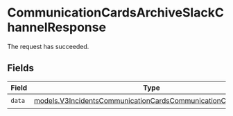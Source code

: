 # CommunicationCardsArchiveSlackChannelResponse

The request has succeeded.


## Fields

| Field                                                                                                                                | Type                                                                                                                                 | Required                                                                                                                             | Description                                                                                                                          |
| ------------------------------------------------------------------------------------------------------------------------------------ | ------------------------------------------------------------------------------------------------------------------------------------ | ------------------------------------------------------------------------------------------------------------------------------------ | ------------------------------------------------------------------------------------------------------------------------------------ |
| `data`                                                                                                                               | [models.V3IncidentsCommunicationCardsCommunicationCardResponse](../models/v3incidentscommunicationcardscommunicationcardresponse.md) | :heavy_check_mark:                                                                                                                   | N/A                                                                                                                                  |
